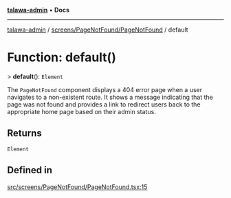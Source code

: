 [**talawa-admin**](../../../../README.md) • **Docs**

***

[talawa-admin](../../../../modules.md) / [screens/PageNotFound/PageNotFound](../README.md) / default

# Function: default()

\> **default**(): `Element`

The `PageNotFound` component displays a 404 error page when a user navigates to a non-existent route.
It shows a message indicating that the page was not found and provides a link to redirect users back
to the appropriate home page based on their admin status.

## Returns

`Element`

## Defined in

[src/screens/PageNotFound/PageNotFound.tsx:15](https://github.com/PalisadoesFoundation/talawa-admin/blob/6393648179f5fe59037f42564a6a7bc1ca4e7f9d/src/screens/PageNotFound/PageNotFound.tsx#L15)
